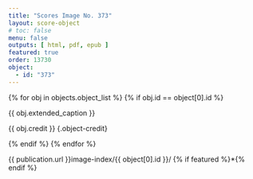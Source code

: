 ```yaml
---
title: "Scores Image No. 373"
layout: score-object
# toc: false
menu: false
outputs: [ html, pdf, epub ]
featured: true
order: 13730
object:
  - id: "373"
---
```


{% for obj in objects.object_list %}
{% if obj.id == object[0].id %}

{{ obj.extended_caption }}

{{ obj.credit }} {.object-credit}

{% endif %}
{% endfor %}

<div class="object-credit object-url is-print-only">

{{ publication.url }}image-index/{{ object[0].id }}/ {% if featured %}*{% endif %}

</div>

